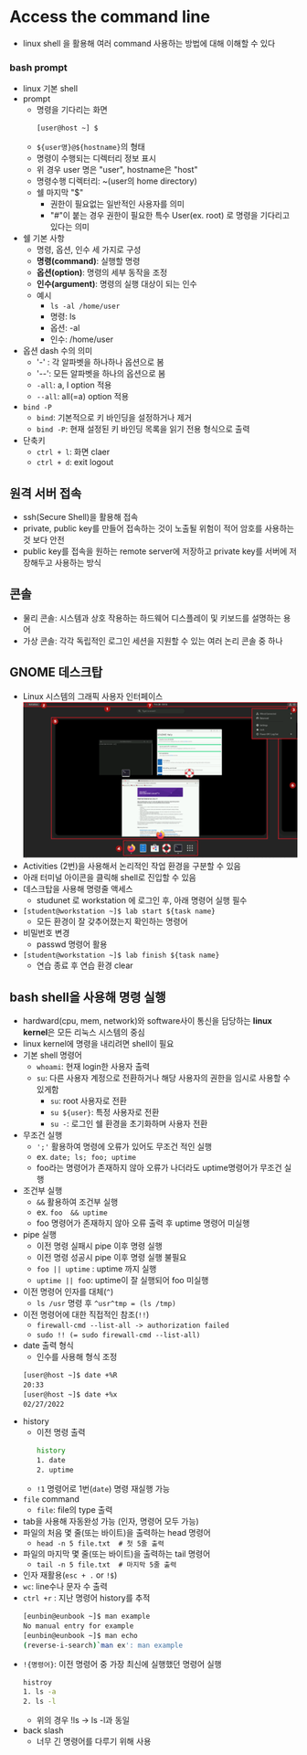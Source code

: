 # Access the command line
- linux shell 을 활용해 여러 command 사용하는 방법에 대해 이해할 수 있다

### bash prompt
- linux 기본 shell
- prompt
  - 명령을 기다리는 화면
    ```bash
    [user@host ~] $
    ```
  - `${user명}@${hostname}`의 형태
  - 명령이 수행되는 디렉터리 정보 표시
  - 위 경우 user 명은 "user", hostname은 "host"
  - 명령수행 디렉터리: ~(user의 home directory)
  - 쉘 마지막 "$"
    - 권한이 필요없는 일반적인 사용자를 의미
    - "#"이 붙는 경우 권한이 필요한 특수 User(ex. root) 로 명령을 기다리고 있다는 의미
- 쉘 기본 사항
  - 명령, 옵션, 인수 세 가지로 구성
  - **명령(command)**: 실행할 명령
  - **옵션(option)**: 명령의 세부 동작을 조정
  - **인수(argument)**: 명령의 실행 대상이 되는 인수
  - 예시
    - `ls -al /home/user`
    - 명령: ls
    - 옵션: -al
    - 인수: /home/user
- 옵션 dash 수의 의미
  - '-' : 각 알파벳을 하나하나 옵션으로 봄
  - '--': 모든 알파벳을 하나의 옵션으로 봄
  - `-all`: a, l option 적용
  - `--all`: all(=a) option 적용
- `bind -P`
  - `bind`: 기본적으로 키 바인딩을 설정하거나 제거
  - `bind -P`: 현재 설정된 키 바인딩 목록을 읽기 전용 형식으로 출력
- 단축키
  - `ctrl + l`: 화면 claer
  - `ctrl + d`: exit logout

## 원격 서버 접속
- ssh(Secure Shell)을 활용해 접속
- private, public key를 만들어 접속하는 것이 노출될 위험이 적어 암호를 사용하는 것 보다 안전
- public key를 접속을 원하는 remote server에 저장하고 private key를 서버에 저장해두고 사용하는 방식

## 콘솔
- 물리 콘솔: 시스템과 상호 작용하는 하드웨어 디스플레이 및 키보드를 설명하는 용어
- 가상 콘솔: 각각 독립적인 로그인 세션을 지원할 수 있는 여러 논리 콘솔 중 하나

## GNOME 데스크탑
- Linux 시스템의 그래픽 사용자 인터페이스
![alt text](asset/gnone_desktop_screen.png)
- Activities (2번)을 사용해서 논리적인 작업 환경을 구분할 수 있음
- 아래 터미널 아이콘을 클릭해 shell로 진입할 수 있음
- 데스크탑을 사용해 명령줄 액세스
  - studunet 로 workstation 에 로그인 후, 아래 명령어 실행 필수
- `[student@workstation ~]$ lab start ${task name}`
  - 모든 환경이 잘 갖추어졌는지 확인하는 명령어
- 비밀번호 변경
  - passwd 명령어 활용
- `[student@workstation ~]$ lab finish ${task name}`
  - 연습 종료 후 연습 환경 clear

## bash shell을 사용해 명령 실행
- hardward(cpu, mem, network)와 software사이 통신을 담당하는 **linux kernel**은 모든 리눅스 시스템의 중심
- linux kernel에 명령을 내리려면 shell이 필요
- 기본 shell 명령어
  - `whoami`: 현재 login한 사용자 출력
  - `su`: 다른 사용자 계정으로 전환하거나 해당 사용자의 권한을 임시로 사용할 수 있게함
    - `su`: root 사용자로 전환
    - `su ${user}`: 특정 사용자로 전환
    - `su -`: 로그인 쉘 환경을 초기화하며 사용자 전환
- 무조건 실행
  - `';'` 활용하여 명령에 오류가 있어도 무조건 적인 실행
  - ex. `date; ls; foo; uptime`
  - foo라는 명령어가 존재하지 않아 오류가 나더라도 uptime명령어가 무조건 실행
- 조건부 실행
  - `&&` 활용하여 조건부 실행
  - ex. `foo  && uptime`
  - foo 명령어가 존재하지 않아 오류 출력 후 uptime 명령어 미실행
- pipe 실행
  - 이전 명령 실패시 pipe 이후 명령 실행
  - 이전 명령 성공시 pipe 이후 명령 실행 불필요
  - `foo || uptime` : uptime 까지 실행
  - `uptime || fo`o: uptime이 잘 실행되어 foo 미실행
- 이전 명령어 인자를 대체(`^`)
  - `ls /usr` 명령 후 `^usr^tmp = (ls /tmp)`
- 이전 명령어에 대한 직접적인 참조(`!!`)
  - `firewall-cmd --list-all -> authorization failed`
  - `sudo !! (= sudo firewall-cmd --list-all)`
- date 출력 형식
  - 인수를 사용해 형식 조정
  ```bash
  [user@host ~]$ date +%R
  20:33
  [user@host ~]$ date +%x
  02/27/2022
  ```
- history
  - 이전 명령 출력
    ```bash
    history
    1. date
    2. uptime
    ```
  - `!1` 명령어로 1번(`date`) 명령 재실행 가능
- `file` command
  - `file`: file의 type 출력
- tab을 사용해 자동완성 가능 (인자, 명령어 모두 가능)
- 파일의 처음 몇 줄(또는 바이트)을 출력하는 head 명령어
  - `head -n 5 file.txt  # 첫 5줄 출력`
- 파일의 마지막 몇 줄(또는 바이트)을 출력하는 tail 명령어
  - `tail -n 5 file.txt  # 마지막 5줄 출력`
- 인자 재활용(`esc + .` or `!$`)
- `wc`: line수나 문자 수 출력
- `ctrl +r` : 지난 명령어 history를 추적
    ```bash
    [eunbin@eunbook ~]$ man example
    No manual entry for example
    [eunbin@eunbook ~]$ man echo
    (reverse-i-search)`man ex': man example
    ```
- `!{명령어}`: 이전 명령어 중 가장 최신에 실행했던 명령어 실행
    ```bash
    histroy
    1. ls -a
    2. ls -l
    ```
  - 위의 경우 !ls -> ls -l과 동일
- back slash
  - 너무 긴 명령어를 다루기 위해 사용
